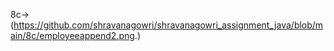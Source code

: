 8c->(https://github.com/shravanagowri/shravanagowri_assignment_java/blob/main/8c/employeeappend2.png.)
